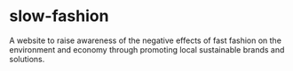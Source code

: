 # slow-fashion
A website to raise awareness of the negative effects of fast fashion on the environment and economy through promoting local sustainable brands and solutions.
